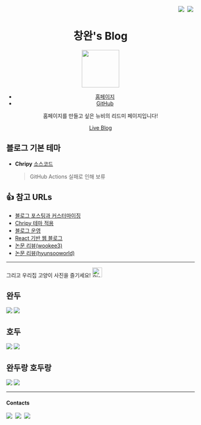 <div align="right">

<a href = "https://github.com/Penil93/blog/blob/main/docs/README.en.md"><img src = "https://img.shields.io/badge/lang-한-red.svg"/></a>&nbsp;
<a href = "https://github.com/Penil93/blog/blob/main/docs/README.md"><img src = "https://img.shields.io/badge/lang-En-blue.svg"/></a>&nbsp;

</div>

<div align="center">

  <h1>창완's Blog</h1>

  <img src="assets/img/images/dev-jeans.png" width="100" height="auto" />
  <br>

  - [홈페이지](https://penil93.github.io/blog/)
  - [GitHub](https://github.com/Penil93/blog)

  <p>
  홈페이지를 만들고 싶은 뉴비의 리드미 페이지입니다!
  </p>

  <a href="https://penil93.github.io/blog/">Live Blog</a>

</div>

## 블로그 기본 테마
- **Chripy** [소스코드](https://github.com/cotes2020/jekyll-theme-chirpy)
  > GitHub Actions 실패로 인해 보류

## 👍 참고 URLs
- [블로그 포스팅과 커스터마이징](https://github.com/ansohxxn/ansohxxn.github.io)
- [Chripy 테마 적용](https://www.irgroup.org/posts/jekyll-chirpy/)
- [블로그 운영](https://djangojeng-e.github.io/)
- [React 기반 웹 블로그](https://promm.dev/)
- [논문 리뷰(wookee3)](https://github.com/wookee3/paper-review)
- [논문 리뷰(hyunsooworld)](https://hyunsooworld.tistory.com/)

---

그리고 우리집 고양이 사진을 즐기세요!
<a href="https://emoji.gg/emoji/6876_BlobCatLove"><img src="https://cdn3.emoji.gg/emojis/6876_BlobCatLove.png" width="26px" height="auto" alt="BlobCatLove"></a>

## 완두
<img src="assets/img/images/wandu.jpeg" width="auto" height="auto" />
<img src="assets/img/images/wandu2.jpeg" width="auto" height="auto" />

## 호두
<img src="assets/img/images/hodu.jpeg" width="auto" height="auto" />
<img src="assets/img/images/hodu2.jpeg" width="auto" height="auto" />

## 완두랑 호두랑
<img src="assets/img/images/wandu-and-hodu.jpeg" width="auto" height="auto" />
<img src="assets/img/images/wandu-and-hodu2.jpeg" width="auto" height="auto" />

---

<h4>Contacts</h4>

<a href="mailto:k0611c@gmail.com"><img src ="https://img.shields.io/badge/Gmail-d14836?style=flat-square&logo=Gmail&logoColor=white"/></a>&nbsp;
<a href="https://www.linkedin.com/in/%EC%B0%BD%EC%99%84-%EA%B9%80-31252413b/"><img src="https://img.shields.io/badge/LinkedIn-0A66C2?style=flat-square&logo=linkedin&logoColor=white"/></a>&nbsp;
<a href="https://www.researchgate.net/profile/Chang-Won-Kim-3"><img src="https://img.shields.io/badge/ResearchGate-00CCBB?style=flat-square&logo=ResearchGate&logoColor=white"/></a>&nbsp;